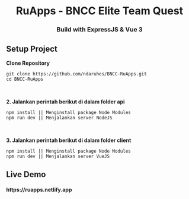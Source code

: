 <h1 align="center">RuApps - BNCC Elite Team Quest</h1>
<h3 align="center">Build with ExpressJS & Vue 3</h3>

## Setup Project
<b>Clone Repository</b>
```
git clone https://github.com/ndaruhes/BNCC-RuApps.git
cd BNCC-RuApps
```
<br>

<b>2. Jalankan perintah berikut di dalam folder api</b>
```
npm install || Menginstall package Node Modules
npm run dev || Menjalankan server NodeJS
```

<br>

<b>3. Jalankan perintah berikut di dalam folder client</b>
```
npm install || Menginstall package Node Modules
npm run dev || Menjalankan server VueJS
```

## Live Demo
<h4>https://ruapps.netlify.app</h4>